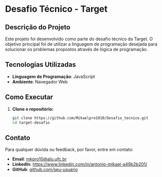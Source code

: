 # Desafio Técnico - Target

## Descrição do Projeto

Este projeto foi desenvolvido como parte do desafio técnico da Target. O objetivo principal foi de utilizar a linguagem de programação desejada para solucionar os problemas propostos através de lógica de programação.

## Tecnologias Utilizadas

- **Linguagem de Programação**: JavaScript
- **Ambiente**: Navegador Web

## Como Executar

1. **Clone o repositório:**

   ```bash
   git clone https://github.com/Mikaelpro1010/Desafio_tecnico.git
   cd target-desafio

## Contato

Para qualquer dúvida ou feedback, por favor, entre em contato:

- **Email**: mkpro10@alu.ufc.br
- **LinkedIn**: https://www.linkedin.com/in/antonio-mikael-a49b2b201/
- **GitHub**: [github.com/seu-usuario](https://github.com/seu-usuario)
